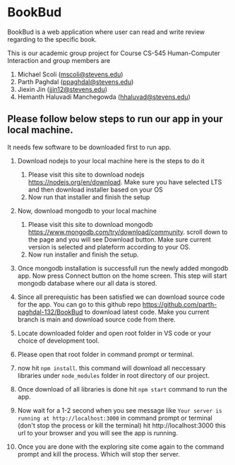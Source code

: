 # BookBud
BookBud is a web application where user can read and write review regarding to the specific book.

This is our academic group project for Course CS-545 Human-Computer Interaction and group members are 
1. Michael Scoli (mscoli@stevens.edu)
2. Parth Paghdal (ppaghdal@stevens.edu)
3. Jiexin Jin (jjin12@stevens.edu)
4. Hemanth Haluvadi Manchegowda (hhaluvad@stevens.edu)

## Please follow below steps to run our app in your local machine.

It needs few software to be downloaded first to run app.

1. Download nodejs to your local machine here is the steps to do it
    
    1. Please visit this site to download nodejs https://nodejs.org/en/download. Make sure you have selected LTS and then download installer based on your OS
    2. Now run that installer and finish the setup

2. Now, download mongodb to your local machine

    1. Please visit this site to download mongodb https://www.mongodb.com/try/download/community. scroll down to the page and you will see Download button. Make sure current version is selected and plateform according to your OS.
    2. Now run installer and finish the setup.

3. Once mongodb installation is successfull run the newly added mongodb app. Now press Connect button on the home screen. This step will start mongodb database where our all data is stored.

4. Since all prerequistic has been satisfied we can download source code for the app. You can go to this github repo https://github.com/parth-paghdal-132/BookBud to download latest code. Make you current branch is main and download source code from there.

5. Locate downloaded folder and open root folder in VS code or your choice of development tool.

6. Please open that root folder in command prompt or terminal.

7. now hit `npm install`. this command will download all neccessary libraries under `node_modules` folder in root directory of our project.

8. Once download of all libraries is done hit `npm start` command to run the app.

9. Now wait for a 1-2 second when you see message like `Your server is running at http://localhost:3000` in command prompt or terminal (don't stop the process or kill the terminal) hit http://localhost:3000 this url to your browser and you will see the app is running.

10. Once you are done with the exploring site come again to the command prompt and kill the process. Which will stop ther server.